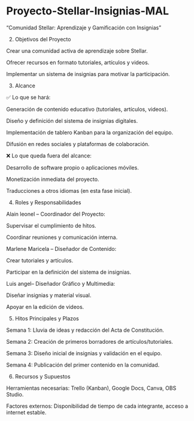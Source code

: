 # Proyecto-Stellar-Insignias-MAL

“Comunidad Stellar: Aprendizaje y Gamificación con Insignias”

2. Objetivos del Proyecto

Crear una comunidad activa de aprendizaje sobre Stellar.

Ofrecer recursos en formato tutoriales, artículos y videos.

Implementar un sistema de insignias para motivar la participación.

3. Alcance

✅ Lo que se hará:

Generación de contenido educativo (tutoriales, artículos, videos).

Diseño y definición del sistema de insignias digitales.

Implementación de tablero Kanban para la organización del equipo.

Difusión en redes sociales y plataformas de colaboración.

❌ Lo que queda fuera del alcance:

Desarrollo de software propio o aplicaciones móviles.

Monetización inmediata del proyecto.

Traducciones a otros idiomas (en esta fase inicial).

4. Roles y Responsabilidades

Alain leonel – Coordinador del Proyecto:

Supervisar el cumplimiento de hitos.

Coordinar reuniones y comunicación interna.

Marlene Maricela – Diseñador de Contenido:

Crear tutoriales y artículos.

Participar en la definición del sistema de insignias.

Luis angel– Diseñador Gráfico y Multimedia:

Diseñar insignias y material visual.

Apoyar en la edición de videos.

5. Hitos Principales y Plazos

Semana 1: Lluvia de ideas y redacción del Acta de Constitución.

Semana 2: Creación de primeros borradores de artículos/tutoriales.

Semana 3: Diseño inicial de insignias y validación en el equipo.

Semana 4: Publicación del primer contenido en la comunidad.

6. Recursos y Supuestos

Herramientas necesarias: Trello (Kanban), Google Docs, Canva, OBS Studio.

Factores externos: Disponibilidad de tiempo de cada integrante, acceso a internet estable.